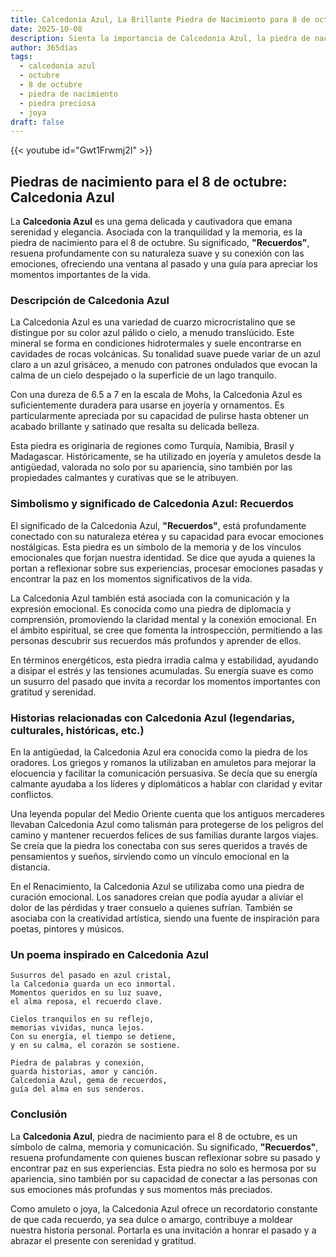 ```yaml
---
title: Calcedonia Azul, La Brillante Piedra de Nacimiento para 8 de octubre
date: 2025-10-08
description: Sienta la importancia de Calcedonia Azul, la piedra de nacimiento de 8 de octubre que simboliza Recuerdos. Deje que su belleza y significado iluminen su día.
author: 365días
tags:
  - calcedonia azul
  - octubre
  - 8 de octubre
  - piedra de nacimiento
  - piedra preciosa
  - joya
draft: false
---
```


{{< youtube id="Gwt1Frwmj2I" >}}

## Piedras de nacimiento para el 8 de octubre: Calcedonia Azul

La **Calcedonia Azul** es una gema delicada y cautivadora que emana serenidad y elegancia. Asociada con la tranquilidad y la memoria, es la piedra de nacimiento para el 8 de octubre. Su significado, **"Recuerdos"**, resuena profundamente con su naturaleza suave y su conexión con las emociones, ofreciendo una ventana al pasado y una guía para apreciar los momentos importantes de la vida.

### Descripción de Calcedonia Azul

La Calcedonia Azul es una variedad de cuarzo microcristalino que se distingue por su color azul pálido o cielo, a menudo translúcido. Este mineral se forma en condiciones hidrotermales y suele encontrarse en cavidades de rocas volcánicas. Su tonalidad suave puede variar de un azul claro a un azul grisáceo, a menudo con patrones ondulados que evocan la calma de un cielo despejado o la superficie de un lago tranquilo.

Con una dureza de 6.5 a 7 en la escala de Mohs, la Calcedonia Azul es suficientemente duradera para usarse en joyería y ornamentos. Es particularmente apreciada por su capacidad de pulirse hasta obtener un acabado brillante y satinado que resalta su delicada belleza.

Esta piedra es originaria de regiones como Turquía, Namibia, Brasil y Madagascar. Históricamente, se ha utilizado en joyería y amuletos desde la antigüedad, valorada no solo por su apariencia, sino también por las propiedades calmantes y curativas que se le atribuyen.

### Simbolismo y significado de Calcedonia Azul: Recuerdos

El significado de la Calcedonia Azul, **"Recuerdos"**, está profundamente conectado con su naturaleza etérea y su capacidad para evocar emociones nostálgicas. Esta piedra es un símbolo de la memoria y de los vínculos emocionales que forjan nuestra identidad. Se dice que ayuda a quienes la portan a reflexionar sobre sus experiencias, procesar emociones pasadas y encontrar la paz en los momentos significativos de la vida.

La Calcedonia Azul también está asociada con la comunicación y la expresión emocional. Es conocida como una piedra de diplomacia y comprensión, promoviendo la claridad mental y la conexión emocional. En el ámbito espiritual, se cree que fomenta la introspección, permitiendo a las personas descubrir sus recuerdos más profundos y aprender de ellos.

En términos energéticos, esta piedra irradia calma y estabilidad, ayudando a disipar el estrés y las tensiones acumuladas. Su energía suave es como un susurro del pasado que invita a recordar los momentos importantes con gratitud y serenidad.

### Historias relacionadas con Calcedonia Azul (legendarias, culturales, históricas, etc.)

En la antigüedad, la Calcedonia Azul era conocida como la piedra de los oradores. Los griegos y romanos la utilizaban en amuletos para mejorar la elocuencia y facilitar la comunicación persuasiva. Se decía que su energía calmante ayudaba a los líderes y diplomáticos a hablar con claridad y evitar conflictos.

Una leyenda popular del Medio Oriente cuenta que los antiguos mercaderes llevaban Calcedonia Azul como talismán para protegerse de los peligros del camino y mantener recuerdos felices de sus familias durante largos viajes. Se creía que la piedra los conectaba con sus seres queridos a través de pensamientos y sueños, sirviendo como un vínculo emocional en la distancia.

En el Renacimiento, la Calcedonia Azul se utilizaba como una piedra de curación emocional. Los sanadores creían que podía ayudar a aliviar el dolor de las pérdidas y traer consuelo a quienes sufrían. También se asociaba con la creatividad artística, siendo una fuente de inspiración para poetas, pintores y músicos.

### Un poema inspirado en Calcedonia Azul

```
Susurros del pasado en azul cristal,  
la Calcedonia guarda un eco inmortal.  
Momentos queridos en su luz suave,  
el alma reposa, el recuerdo clave.  

Cielos tranquilos en su reflejo,  
memorias vividas, nunca lejos.  
Con su energía, el tiempo se detiene,  
y en su calma, el corazón se sostiene.  

Piedra de palabras y conexión,  
guarda historias, amor y canción.  
Calcedonia Azul, gema de recuerdos,  
guía del alma en sus senderos.  
```

### Conclusión

La **Calcedonia Azul**, piedra de nacimiento para el 8 de octubre, es un símbolo de calma, memoria y comunicación. Su significado, **"Recuerdos"**, resuena profundamente con quienes buscan reflexionar sobre su pasado y encontrar paz en sus experiencias. Esta piedra no solo es hermosa por su apariencia, sino también por su capacidad de conectar a las personas con sus emociones más profundas y sus momentos más preciados.

Como amuleto o joya, la Calcedonia Azul ofrece un recordatorio constante de que cada recuerdo, ya sea dulce o amargo, contribuye a moldear nuestra historia personal. Portarla es una invitación a honrar el pasado y a abrazar el presente con serenidad y gratitud.